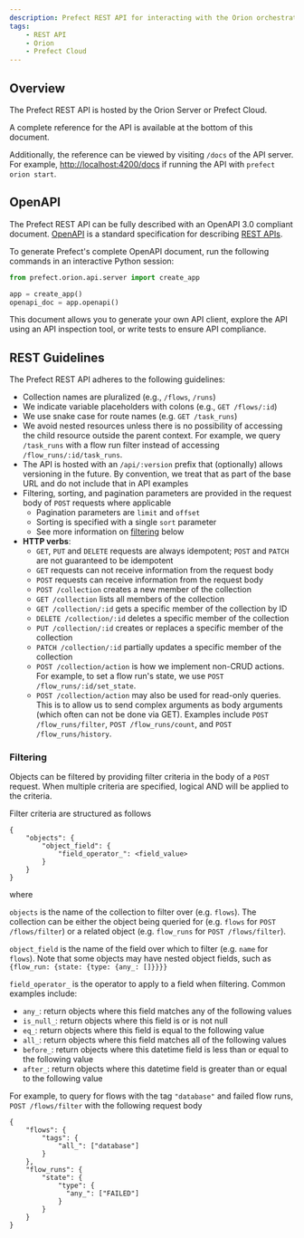 ```yaml
---
description: Prefect REST API for interacting with the Orion orchestration engine and Prefect Cloud.
tags:
    - REST API
    - Orion
    - Prefect Cloud
---
```


## Overview

The Prefect REST API is hosted by the Orion Server or Prefect Cloud.

A complete reference for the API is available at the bottom of this document.

Additionally, the reference can be viewed by visiting `/docs` of the API server. For example, [http://localhost:4200/docs](http://localhost:4200/docs) if running the API with `prefect orion start`.

## OpenAPI

The Prefect REST API can be fully described with an OpenAPI 3.0 compliant document. [OpenAPI](https://swagger.io/docs/specification/about/) is a standard specification for describing [REST APIs](https://technically.dev/posts/apis-for-the-rest-of-us).

To generate Prefect's complete OpenAPI document, run the following commands in an interactive Python session:

```python
from prefect.orion.api.server import create_app

app = create_app()
openapi_doc = app.openapi()
```

This document allows you to generate your own API client, explore the API using an API inspection tool, or write tests to ensure API compliance.

## REST Guidelines

The Prefect REST API adheres to the following guidelines:

- Collection names are pluralized (e.g., `/flows`, `/runs`)
- We indicate variable placeholders with colons (e.g., `GET /flows/:id`)
- We use snake case for route names (e.g. `GET /task_runs`)
- We avoid nested resources unless there is no possibility of accessing the child resource outside the parent context. For example, we query `/task_runs` with a flow run filter instead of accessing `/flow_runs/:id/task_runs`.
- The API is hosted with an `/api/:version` prefix that (optionally) allows versioning in the future. By convention, we treat that as part of the base URL and do not include that in API examples
- Filtering, sorting, and pagination parameters are provided in the request body of `POST` requests where applicable
    - Pagination parameters are `limit` and `offset`
    - Sorting is specified with a single `sort` parameter
    - See more information on [filtering](#filtering) below
- **HTTP verbs**:
    - `GET`, `PUT` and `DELETE` requests are always idempotent; `POST` and `PATCH` are not guaranteed to be idempotent
    - `GET` requests can not receive information from the request body
    - `POST` requests can receive information from the request body
    - `POST /collection` creates a new member of the collection
    - `GET /collection` lists all members of the collection
    - `GET /collection/:id` gets a specific member of the collection by ID
    - `DELETE /collection/:id` deletes a specific member of the collection
    - `PUT /collection/:id` creates or replaces a specific member of the collection
    - `PATCH /collection/:id` partially updates a specific member of the collection
    - `POST /collection/action` is how we implement non-CRUD actions. For example, to set a flow run's state, we use `POST /flow_runs/:id/set_state`.
    - `POST /collection/action` may also be used for read-only queries. This is to allow us to send complex arguments as body arguments (which often can not be done via GET). Examples include `POST /flow_runs/filter`, `POST /flow_runs/count`, and `POST /flow_runs/history`.

### Filtering

Objects can be filtered by providing filter criteria in the body of a `POST` request. When multiple criteria are specified, logical AND will be applied to the criteria.

Filter criteria are structured as follows

```
{
    "objects": {
        "object_field": {
            "field_operator_": <field_value>
        }
    }
}
```

where

`objects` is the name of the collection to filter over (e.g. `flows`). The collection can be either the object being queried for (e.g. `flows` for `POST /flows/filter`) or a related object (e.g. `flow_runs` for `POST /flows/filter`).

`object_field` is the name of the field over which to filter (e.g. `name` for `flows`). Note that some objects may have nested object fields, such as `{flow_run: {state: {type: {any_: []}}}}`

`field_operator_` is the operator to apply to a field when filtering. Common examples include:

- `any_`: return objects where this field matches any of the following values
- `is_null_`: return objects where this field is or is not null
- `eq_`: return objects where this field is equal to the following value
- `all_`: return objects where this field matches all of the following values
- `before_`: return objects where this datetime field is less than or equal to the following value
- `after_`: return objects where this datetime field is greater than or equal to the following value

For example, to query for flows with the tag `"database"` and failed flow runs, `POST /flows/filter` with the following request body

```
{
    "flows": {
        "tags": {
            "all_": ["database"]
        }
    },
    "flow_runs": {
        "state": {
            "type": {
              "any_": ["FAILED"]
            }
        }
    }
}
```



